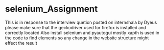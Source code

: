 # selenium_Assignment
This is in response to the interview quetion posted on internshala by Dyeus
please make sure that the geckodriver used for firefox is installed and correctly located
Also install selenium and pyautogui
mostly xapth is used in the code to find elements so any change in the website structure might effect the result
